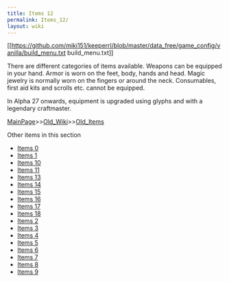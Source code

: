 ```yaml
---
title: Items 12
permalink: Items_12/
layout: wiki
---
```

[[https://github.com/miki151/keeperrl/blob/master/data_free/game_config/vanilla/build_menu.txt build_menu.txt]]

There are different categories of items available. Weapons can be equipped in your hand. Armor is worn on the feet, body, hands and head. Magic jewelry is normally worn on the fingers or around the neck. Consumables, first aid kits and scrolls etc. cannot be equipped.

 In Alpha 27 onwards, equipment is upgraded using glyphs and with a legendary craftmaster.

[MainPage](/keeperrl_wiki/ "wikilink")>>[Old_Wiki](/keeperrl_wiki/Old_Wiki "wikilink")>>[Old_Items](/keeperrl_wiki/Old_Items "wikilink")

Other items in this section
-    [Items 0](/keeperrl_wiki/Items_0 "wikilink")
-    [Items 1](/keeperrl_wiki/Items_1 "wikilink")
-    [Items 10](/keeperrl_wiki/Items_10 "wikilink")
-    [Items 11](/keeperrl_wiki/Items_11 "wikilink")
-    [Items 13](/keeperrl_wiki/Items_13 "wikilink")
-    [Items 14](/keeperrl_wiki/Items_14 "wikilink")
-    [Items 15](/keeperrl_wiki/Items_15 "wikilink")
-    [Items 16](/keeperrl_wiki/Items_16 "wikilink")
-    [Items 17](/keeperrl_wiki/Items_17 "wikilink")
-    [Items 18](/keeperrl_wiki/Items_18 "wikilink")
-    [Items 2](/keeperrl_wiki/Items_2 "wikilink")
-    [Items 3](/keeperrl_wiki/Items_3 "wikilink")
-    [Items 4](/keeperrl_wiki/Items_4 "wikilink")
-    [Items 5](/keeperrl_wiki/Items_5 "wikilink")
-    [Items 6](/keeperrl_wiki/Items_6 "wikilink")
-    [Items 7](/keeperrl_wiki/Items_7 "wikilink")
-    [Items 8](/keeperrl_wiki/Items_8 "wikilink")
-    [Items 9](/keeperrl_wiki/Items_9 "wikilink")
